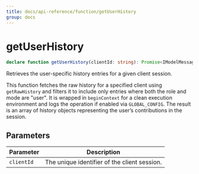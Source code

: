 ```yaml
---
title: docs/api-reference/function/getUserHistory
group: docs
---
```


# getUserHistory

```ts
declare function getUserHistory(clientId: string): Promise<IModelMessage<object>[]>;
```

Retrieves the user-specific history entries for a given client session.

This function fetches the raw history for a specified client using `getRawHistory` and filters it to include only entries where both the role
and mode are "user". It is wrapped in `beginContext` for a clean execution environment and logs the operation if enabled via `GLOBAL_CONFIG`.
The result is an array of history objects representing the user’s contributions in the session.

## Parameters

| Parameter | Description |
|-----------|-------------|
| `clientId` | The unique identifier of the client session. |
